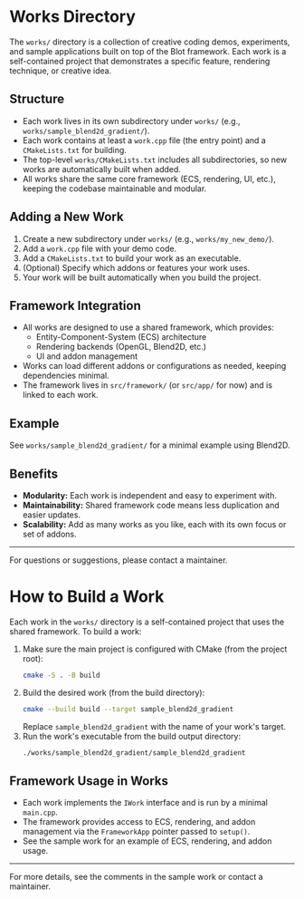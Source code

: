# Works Directory

The `works/` directory is a collection of creative coding demos, experiments, and sample applications built on top of the Blot framework. Each work is a self-contained project that demonstrates a specific feature, rendering technique, or creative idea.

## Structure

- Each work lives in its own subdirectory under `works/` (e.g., `works/sample_blend2d_gradient/`).
- Each work contains at least a `work.cpp` file (the entry point) and a `CMakeLists.txt` for building.
- The top-level `works/CMakeLists.txt` includes all subdirectories, so new works are automatically built when added.
- All works share the same core framework (ECS, rendering, UI, etc.), keeping the codebase maintainable and modular.

## Adding a New Work

1. Create a new subdirectory under `works/` (e.g., `works/my_new_demo/`).
2. Add a `work.cpp` file with your demo code.
3. Add a `CMakeLists.txt` to build your work as an executable.
4. (Optional) Specify which addons or features your work uses.
5. Your work will be built automatically when you build the project.

## Framework Integration

- All works are designed to use a shared framework, which provides:
  - Entity-Component-System (ECS) architecture
  - Rendering backends (OpenGL, Blend2D, etc.)
  - UI and addon management
- Works can load different addons or configurations as needed, keeping dependencies minimal.
- The framework lives in `src/framework/` (or `src/app/` for now) and is linked to each work.

## Example

See `works/sample_blend2d_gradient/` for a minimal example using Blend2D.

## Benefits

- **Modularity:** Each work is independent and easy to experiment with.
- **Maintainability:** Shared framework code means less duplication and easier updates.
- **Scalability:** Add as many works as you like, each with its own focus or set of addons.

---

For questions or suggestions, please contact a maintainer. 

# How to Build a Work

Each work in the `works/` directory is a self-contained project that uses the shared framework. To build a work:

1. Make sure the main project is configured with CMake (from the project root):
   ```sh
   cmake -S . -B build
   ```
2. Build the desired work (from the build directory):
   ```sh
   cmake --build build --target sample_blend2d_gradient
   ```
   Replace `sample_blend2d_gradient` with the name of your work's target.
3. Run the work's executable from the build output directory:
   ```sh
   ./works/sample_blend2d_gradient/sample_blend2d_gradient
   ```

## Framework Usage in Works

- Each work implements the `IWork` interface and is run by a minimal `main.cpp`.
- The framework provides access to ECS, rendering, and addon management via the `FrameworkApp` pointer passed to `setup()`.
- See the sample work for an example of ECS, rendering, and addon usage.

---

For more details, see the comments in the sample work or contact a maintainer. 